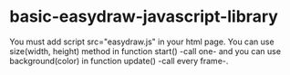 # basic-easydraw-javascript-library
You must add script src="easydraw.js" in your html page. You can use size(width, height) method in function start() -call one- and you can use background(color) in function update() -call every frame-.
